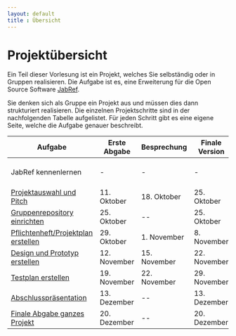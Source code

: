 ```yaml
---
layout: default
title : Übersicht
---
```


# Projektübersicht

Ein Teil dieser Vorlesung ist ein Projekt, welches Sie selbständig oder in Gruppen realisieren. 
Die Aufgabe ist es, eine Erweiterung für die Open Source Software [JabRef](https://www.jabref.org/). 

Sie denken sich als Gruppe ein Projekt aus und müssen dies dann strukturiert realisieren. Die einzelnen Projektschritte sind in der nachfolgenden Tabelle aufgelistet. Für jeden Schritt gibt es eine eigene Seite, welche die Aufgabe genauer beschreibt.


| Aufgabe |  Erste Abgabe | Besprechung | Finale Version | Bemerkung |
|---------|--------|---------------------|---------|-----------|
| JabRef kennenlernen | - | - | - | Eigene Experimente / Übungen 1 - 4 |
| [Projektauswahl und Pitch](./pitch.md)  | 11. Oktober | 18. Oktober | 25. Oktober | Projektbeginn ist 25. Oktober |
| [Gruppenrepository einrichten](./group-repository) | 25. Oktober | --   | 25. Oktober | | 
| [Pflichtenheft/Projektplan erstellen](./requirements) | 29. Oktober | 1. November  | 8. November |  | 
| [Design und Prototyp erstellen](./technical-doc) | 12. November | 15. November | 22. November | |
| [Testplan erstellen](./testplan) | 19. November | 22. November | 29. November| |
| [Abschlusspräsentation](./presentation) | 13. Dezember |  --  | 13. Dezember | Präsentationen vor Ort | 
| [Finale Abgabe ganzes Projekt](./submission) | 20. Dezember | --  | 20. Dezember |






